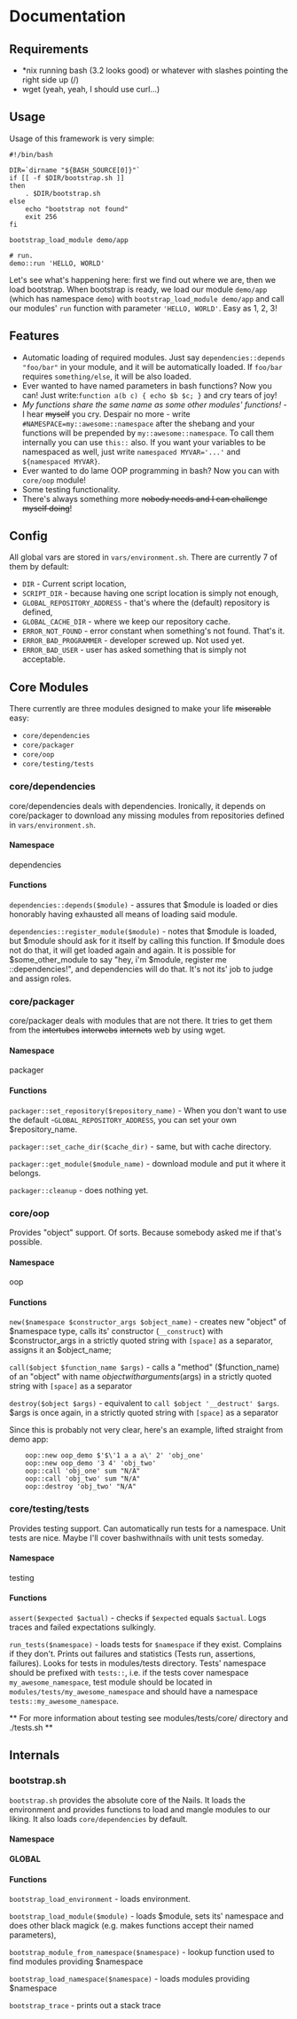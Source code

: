# Documentation

## Requirements

- *nix running bash (3.2 looks good) or whatever with slashes pointing the right side up (/)
- wget (yeah, yeah, I should use curl...)

## Usage

Usage of this framework is very simple:

```
#!/bin/bash

DIR=`dirname "${BASH_SOURCE[0]}"`
if [[ -f $DIR/bootstrap.sh ]]
then
    . $DIR/bootstrap.sh
else
    echo "bootstrap not found"
    exit 256
fi

bootstrap_load_module demo/app

# run.
demo::run 'HELLO, WORLD'
```

Let's see what's happening here: first we find out where we are, then we load bootstrap. When bootstrap is ready, we load our module `demo/app` (which has namespace `demo`) with `bootstrap_load_module demo/app` and call our modules' `run` function with parameter `'HELLO, WORLD'`. Easy as 1, 2, 3!

## Features

- Automatic loading of required modules. Just say `dependencies::depends "foo/bar"` in your module, and it will be automatically loaded. If `foo/bar` requires `something/else`, it will be also loaded.
- Ever wanted to have named parameters in bash functions? Now you can! Just write:`function a(b c) { echo $b $c; }` and cry tears of joy!
- *My functions share the same name as some other modules' functions!* - I hear ~~myself~~ you cry. Despair no more - write `#NAMESPACE=my::awesome::namespace` after the shebang and your functions will be prepended by `my::awesome::namespace`. To call them internally you can use `this::` also. If you want your variables to be namespaced as well, just write `namespaced MYVAR='...'` and `${namespaced MYVAR}`.
- Ever wanted to do lame OOP programming in bash? Now you can with `core/oop` module!
- Some testing functionality.
- There's always something more ~~nobody needs and I can challenge myself doing~~!

## Config

All global vars are stored in `vars/environment.sh`. There are currently 7 of them by default:

- `DIR` - Current script location,
- `SCRIPT_DIR` - because having one script location is simply not enough,
- `GLOBAL_REPOSITORY_ADDRESS` - that's where the (default) repository is defined,
- `GLOBAL_CACHE_DIR` - where we keep our repository cache.
- `ERROR_NOT_FOUND` - error constant when something's not found. That's it.
- `ERROR_BAD_PROGRAMMER` - developer screwed up. Not used yet.
- `ERROR_BAD_USER` - user has asked something that is simply not acceptable.

## Core Modules

There currently are three modules designed to make your life ~~miserable~~ easy:
- `core/dependencies`
- `core/packager`
- `core/oop`
- `core/testing/tests`

### core/dependencies

core/dependencies deals with dependencies. Ironically, it depends on core/packager to download any missing modules from repositories defined in `vars/environment.sh`.

#### Namespace
dependencies

#### Functions
`dependencies::depends($module)` - assures that $module is loaded or dies honorably having exhausted all means of loading said module.

`dependencies::register_module($module)` - notes that $module is loaded, but $module should ask for it itself by calling this function. If $module does not do that, it will get loaded again and again. It is possible for $some_other_module to say "hey, i'm $module, register me ::dependencies!", and dependencies will do that. It's not its' job to judge and assign roles.

### core/packager

core/packager deals with modules that are not there. It tries to get them from the ~~intertubes~~ ~~interwebs~~ ~~internets~~ web by using wget.

#### Namespace
packager

#### Functions

`packager::set_repository($repository_name)` - When you don't want to use the default -`GLOBAL_REPOSITORY_ADDRESS`, you can set your own $repository_name.

`packager::set_cache_dir($cache_dir)` - same, but with cache directory.

`packager::get_module($module_name)` - download module and put it where it belongs.

`packager::cleanup` - does nothing yet.

### core/oop

Provides "object" support. Of sorts. Because somebody asked me if that's possible.

#### Namespace
oop

#### Functions
`new($namespace $constructor_args $object_name)` - creates new "object" of $namespace type, calls its' constructor (`__construct`) with $constructor_args in a strictly quoted string with `[space]` as a separator, assigns it an $object_name;

`call($object $function_name $args)` - calls a "method" ($function_name) of an "object" with name $object with arguments ($args) in a strictly quoted string with `[space]` as a separator

`destroy($object $args)` - equivalent to `call $object '__destruct' $args`. $args is once again, in a strictly quoted string with `[space]` as a separator

Since this is probably not very clear, here's an example, lifted straight from demo app:
```
    oop::new oop_demo $'$\'1 a a a\' 2' 'obj_one'
    oop::new oop_demo '3 4' 'obj_two'
    oop::call 'obj_one' sum "N/A"
    oop::call 'obj_two' sum "N/A"
    oop::destroy 'obj_two' "N/A"
```

### core/testing/tests

Provides testing support. Can automatically run tests for a namespace. Unit tests are nice. Maybe I'll cover bashwithnails with unit tests someday.

#### Namespace
testing

#### Functions
`assert($expected $actual)` - checks if `$expected` equals `$actual`. Logs traces and failed expectations sulkingly.

`run_tests($namespace)` - loads tests for `$namespace` if they exist. Complains if they don't. 
Prints out failures and statistics (Tests run, assertions, failures). 
Looks for tests in modules/tests directory.
Tests' namespace should be prefixed with `tests::`, 
i.e. if the tests cover namespace `my_awesome_namespace`, test module should be located in `modules/tests/my_awesome_namespace`
and should have a namespace `tests::my_awesome_namespace`.

** For more information about testing see modules/tests/core/ directory and ./tests.sh  **

## Internals

### bootstrap.sh

`bootstrap.sh` provides the absolute core of the Nails. It loads the environment and provides functions to load and mangle modules to our liking. It also loads `core/dependencies` by default.

#### Namespace
**GLOBAL**

#### Functions
`bootstrap_load_environment` - loads environment.

`bootstrap_load_module($module)` - loads $module, sets its' namespace and does other black magick (e.g. makes functions accept their named parameters),

`bootstrap_module_from_namespace($namespace)` - lookup function used to find modules providing $namespace

`bootstrap_load_namespace($namespace)` - loads modules providing $namespace

`bootstrap_trace` - prints out a stack trace
